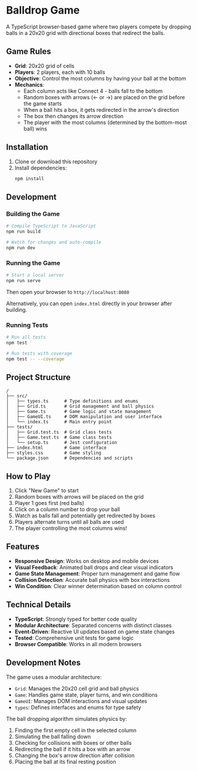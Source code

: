 # Balldrop Game

A TypeScript browser-based game where two players compete by dropping balls in a 20x20 grid with directional boxes that redirect the balls.

## Game Rules

- **Grid**: 20x20 grid of cells
- **Players**: 2 players, each with 10 balls
- **Objective**: Control the most columns by having your ball at the bottom
- **Mechanics**: 
  - Each column acts like Connect 4 - balls fall to the bottom
  - Random boxes with arrows (← or →) are placed on the grid before the game starts
  - When a ball hits a box, it gets redirected in the arrow's direction
  - The box then changes its arrow direction
  - The player with the most columns (determined by the bottom-most ball) wins

## Installation

1. Clone or download this repository
2. Install dependencies:
   ```bash
   npm install
   ```

## Development

### Building the Game
```bash
# Compile TypeScript to JavaScript
npm run build

# Watch for changes and auto-compile
npm run dev
```

### Running the Game
```bash
# Start a local server
npm run serve
```
Then open your browser to `http://localhost:8080`

Alternatively, you can open `index.html` directly in your browser after building.

### Running Tests
```bash
# Run all tests
npm test

# Run tests with coverage
npm test -- --coverage
```

## Project Structure

```
/
├── src/
│   ├── types.ts      # Type definitions and enums
│   ├── Grid.ts       # Grid management and ball physics
│   ├── Game.ts       # Game logic and state management
│   ├── GameUI.ts     # DOM manipulation and user interface
│   └── index.ts      # Main entry point
├── tests/
│   ├── Grid.test.ts  # Grid class tests
│   ├── Game.test.ts  # Game class tests
│   └── setup.ts      # Jest configuration
├── index.html        # Game interface
├── styles.css        # Game styling
└── package.json      # Dependencies and scripts
```

## How to Play

1. Click "New Game" to start
2. Random boxes with arrows will be placed on the grid
3. Player 1 goes first (red balls)
4. Click on a column number to drop your ball
5. Watch as balls fall and potentially get redirected by boxes
6. Players alternate turns until all balls are used
7. The player controlling the most columns wins!

## Features

- **Responsive Design**: Works on desktop and mobile devices
- **Visual Feedback**: Animated ball drops and clear visual indicators
- **Game State Management**: Proper turn management and game flow
- **Collision Detection**: Accurate ball physics with box interactions
- **Win Condition**: Clear winner determination based on column control

## Technical Details

- **TypeScript**: Strongly typed for better code quality
- **Modular Architecture**: Separated concerns with distinct classes
- **Event-Driven**: Reactive UI updates based on game state changes
- **Tested**: Comprehensive unit tests for game logic
- **Browser Compatible**: Works in all modern browsers

## Development Notes

The game uses a modular architecture:

- `Grid`: Manages the 20x20 cell grid and ball physics
- `Game`: Handles game state, player turns, and win conditions  
- `GameUI`: Manages DOM interactions and visual updates
- `types`: Defines interfaces and enums for type safety

The ball dropping algorithm simulates physics by:
1. Finding the first empty cell in the selected column
2. Simulating the ball falling down
3. Checking for collisions with boxes or other balls
4. Redirecting the ball if it hits a box with an arrow
5. Changing the box's arrow direction after collision
6. Placing the ball at its final resting position